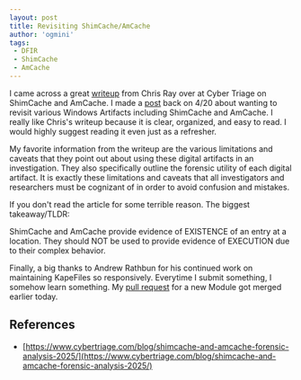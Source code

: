 ```yaml
---
layout: post
title: Revisiting ShimCache/AmCache
author: 'ogmini'
tags:
 - DFIR
 - ShimCache
 - AmCache
---
```


I came across a great [writeup](https://www.cybertriage.com/blog/shimcache-and-amcache-forensic-analysis-2025/) from Chris Ray over at Cyber Triage on ShimCache and AmCache. I made a [post](https://ogmini.github.io/2025/04/20/Beyond-Sunday-Funday-Shimcache-Amcache-MUICache-Prefetch.html) back on 4/20 about wanting to revisit various Windows Artifacts including ShimCache and AmCache. I really like Chris's writeup because it is clear, organized, and easy to read. I would highly suggest reading it even just as a refresher.

My favorite information from the writeup are the various limitations and caveats that they point out about using these digital artifacts in an investigation. They also specifically outline the forensic utility of each digital artifact. It is exactly these limitations and caveats that all investigators and researchers must be cognizant of in order to avoid confusion and mistakes.

If you don't read the article for some terrible reason. The biggest takeaway/TLDR:

ShimCache and AmCache provide evidence of EXISTENCE of an entry at a location. They should NOT be used to provide evidence of EXECUTION due to their complex behavior.

Finally, a big thanks to Andrew Rathbun for his continued work on maintaining KapeFiles so responsively. Everytime I submit something, I somehow learn something. My [pull request](https://github.com/EricZimmerman/KapeFiles/pull/1031) for a new Module got merged earlier today.

## References

- [https://www.cybertriage.com/blog/shimcache-and-amcache-forensic-analysis-2025/](https://www.cybertriage.com/blog/shimcache-and-amcache-forensic-analysis-2025/)
